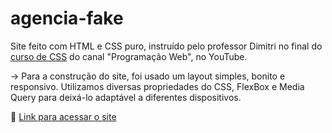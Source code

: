 # agencia-fake
Site feito com HTML e CSS puro, instruído pelo professor Dimitri no final do <a href="https://www.youtube.com/playlist?list=PL2Fdisxwzt_f5C7Mv0kg1EAHhy2VJLf1c">curso de CSS</a> do canal "Programação Web", no YouTube.

-> Para a construção do site, foi usado um layout simples, bonito e responsivo. Utilizamos diversas propriedades do CSS, FlexBox e Media Query para deixá-lo adaptável a diferentes dispositivos.

🤎 <a href="https://stephanievic.github.io/agencia-fake/"> Link para acessar o site </a>
